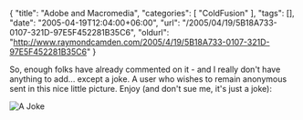 {
	"title": "Adobe and Macromedia",
	"categories": [
		"ColdFusion"
	],
	"tags": [],
	"date": "2005-04-19T12:04:00+06:00",
	"url": "/2005/04/19/5B18A733-0107-321D-97E5F452281B35C6",
	"oldurl": "http://www.raymondcamden.com/2005/4/19/5B18A733-0107-321D-97E5F452281B35C6"
}

So, enough folks have already commented on it - and I really don't have anything to add... except a joke. A user who wishes to remain anonymous sent in this nice little picture. Enjoy (and don't sue me, it's just a joke):

<img src="https://static.raymondcamden.com/images/adobecfmx.jpg" alt="A Joke" title="A Joke">